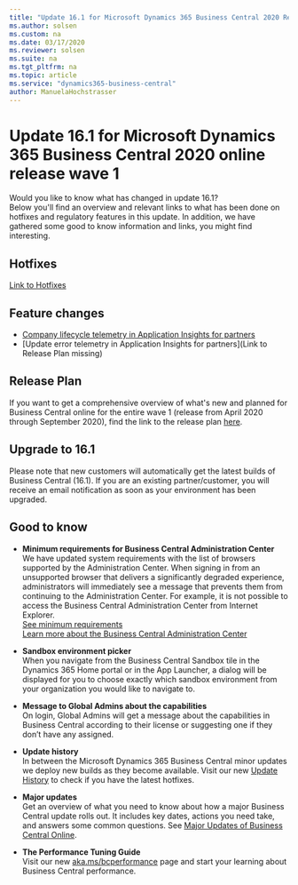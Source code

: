 ```yaml
---
title: "Update 16.1 for Microsoft Dynamics 365 Business Central 2020 Release Wave 1"
ms.author: solsen
ms.custom: na
ms.date: 03/17/2020
ms.reviewer: solsen
ms.suite: na
ms.tgt_pltfrm: na
ms.topic: article
ms.service: "dynamics365-business-central"
author: ManuelaHochstrasser
---
```


# Update 16.1 for Microsoft Dynamics 365 Business Central 2020 online release wave 1
Would you like to know what has changed in update 16.1?   
Below you'll find an overview and relevant links to what has been done on hotfixes and regulatory features in this update. In addition, we have gathered some good to know information and links, you might find interesting.  

## Hotfixes
[Link to Hotfixes](https://support.microsoft.com/en-us/help/4549686)

## Feature changes
- [Company lifecycle telemetry in Application Insights for partners](https://docs.microsoft.com/dynamics365-release-plan/2020wave1/dynamics365-business-central/company-lifecycle-telemetry-application-insights-partners)   
- [Update error telemetry in Application Insights for partners](Link to Release Plan missing)

## Release Plan
If you want to get a comprehensive overview of what's new and planned for Business Central online for the entire wave 1 (release from April 2020 through September 2020), find the link to the release plan [here](https://docs.microsoft.com/dynamics365-release-plan/2020wave1/dynamics365-business-central/planned-features). 

## Upgrade to 16.1
Please note that new customers will automatically get the latest builds of Business Central (16.1). If you are an existing partner/customer, you will receive an email notification as soon as your environment has been upgraded. 

## Good to know

- **Minimum requirements for Business Central Administration Center**   
We have updated system requirements with the list of browsers supported by the Administration Center. When signing in from an unsupported browser that delivers a significantly degraded experience, administrators will immediately see a message that prevents them from continuing to the Administration Center. For example, it is not possible to access the Business Central Administration Center from Internet Explorer.   
[See minimum requirements](https://docs.microsoft.com/dynamics365/business-central/product-requirements#tac)   
[Learn more about the Business Central Administration Center](https://docs.microsoft.com/dynamics365/business-central/dev-itpro/administration/tenant-admin-center) 
- **Sandbox environment picker**   
When you navigate from the Business Central Sandbox tile in the Dynamics 365 Home portal or in the App Launcher, a dialog will be displayed for you to choose exactly which sandbox environment from your organization you would like to navigate to.

- **Message to Global Admins about the capabilities**   
On login, Global Admins will get a message about the capabilities in Business Central according to their license or suggesting one if they don’t have any assigned.

- **Update history**   
In between the Microsoft Dynamics 365 Business Central minor updates we deploy new builds as they become available. Visit our new [Update History](https://support.microsoft.com/help/4553289/update-history-for-microsoft-dynamics-365-business-central) to check if you have the latest hotfixes. 

- **Major updates**  
Get an overview of what you need to know about how a major Business Central update rolls out. It includes key dates, actions you need take, and answers some common questions. See [Major Updates of Business Central Online](https://docs.microsoft.com/dynamics365/business-central/dev-itpro/administration/update-rollout-timelime). 

- **The Performance Tuning Guide**   
Visit our new [aka.ms/bcperformance](https://aka.ms/bcperformance) page and start your learning about Business Central performance. 
